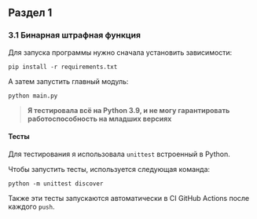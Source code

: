 ## Раздел 1
### 3.1 Бинарная штрафная функция

Для запуска программы нужно сначала установить зависимости:
```
pip install -r requirements.txt
```
А затем запустить главный модуль:
```
python main.py
```
> **Я тестировала всё на Python 3.9, и не могу гарантировать работоспособность на младших версиях**

#### Тесты
Для тестирования я использовала `unittest` встроенный в Python.

Чтобы запустить тесты, используется следующая команда:
```
python -m unittest discover
``` 

Также эти тесты запускаются автоматически в CI GitHub Actions после каждого `push`.